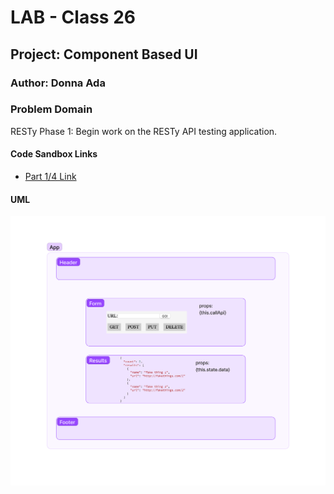 # LAB - Class 26

## Project: Component Based UI

### Author: Donna Ada

### Problem Domain  

RESTy Phase 1: Begin work on the RESTy API testing application.

#### Code Sandbox Links

- [Part 1/4 Link](https://codesandbox.io/p/github/donnaada/resty/base?workspaceId=ce71875d-ef6e-4f5c-a373-7db91650ae14)

#### UML

![Image of UML](./assets/uml.png)
